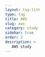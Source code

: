 ```yaml
---
layout: tag-list
type: tag
title: AWS
slug: aws
category: study
sidebar: true
order: 2
description: >
   AWS study
---
```

